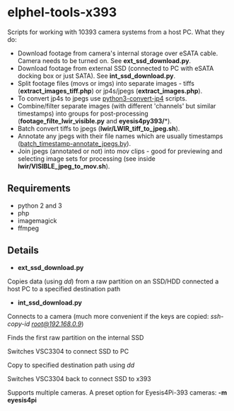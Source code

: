 # elphel-tools-x393

Scripts for working with 10393 camera systems from a host PC.
What they do:
* Download footage from camera's internal storage over eSATA cable. Camera needs to be turned on. See **ext_ssd_download.py**.
* Download footage from external SSD (connected to PC with eSATA docking box or just SATA). See **int_ssd_download.py**.
* Split footage files (movs or imgs) into separate images - tiffs (**extract_images_tiff.php**) or jp4s/jpegs (**extract_images.php**).
* To convert jp4s to jpegs use [python3-convert-jp4](https://git.elphel.com/Elphel/python3-convert-jp4) scripts.
* Combine/filter separate images (with different 'channels' but similar timestamps) into groups for post-processing (**footage_filte_lwir_visible.py** and **eyesis4py393/***).
* Batch convert tiffs to jpegs (**lwir/LWIR_tiff_to_jpeg.sh**).
* Annotate any jpegs with their file names which are usually timestamps ([batch_timestamp-annotate_jpegs.by](https://git.elphel.com/Elphel/elphel-tools-x393/blob/master/batch_timestamp-annotate_jpegs.py)).
* Join jpegs (annotated or not) into mov clips - good for previewing and selecting image sets for processing (see inside **lwir/VISIBLE_jpeg_to_mov.sh**).

## Requirements
* python 2 and 3
* php
* imagemagick
* ffmpeg

## Details

* **ext_ssd_download.py**

Copies data (using *dd*) from a raw partition on an SSD/HDD connected a host PC to a specified destination path

* **int_ssd_download.py**

Connects to a camera (much more convenient if the keys are copied: *ssh-copy-id root@192.168.0.9*)

Finds the first raw partition on the internal SSD

Switches VSC3304 to connect SSD to PC

Copy to specified destination path using *dd*

Switches VSC3304 back to connect SSD to x393

Supports multiple cameras. A preset option for Eyesis4Pi-393 cameras: **-m eyesis4pi**
